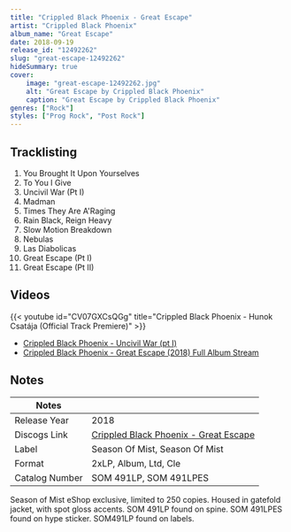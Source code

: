 ```yaml
---
title: "Crippled Black Phoenix - Great Escape"
artist: "Crippled Black Phoenix"
album_name: "Great Escape"
date: 2018-09-19
release_id: "12492262"
slug: "great-escape-12492262"
hideSummary: true
cover:
    image: "great-escape-12492262.jpg"
    alt: "Great Escape by Crippled Black Phoenix"
    caption: "Great Escape by Crippled Black Phoenix"
genres: ["Rock"]
styles: ["Prog Rock", "Post Rock"]
---
```


## Tracklisting
1. You Brought It Upon Yourselves
2. To You I Give
3. Uncivil War (Pt I)
4. Madman
5. Times They Are A'Raging
6. Rain Black, Reign Heavy
7. Slow Motion Breakdown
8. Nebulas
9. Las Diabolicas
10. Great Escape (Pt I)
11. Great Escape (Pt II)

## Videos
{{< youtube id="CV07GXCsQGg" title="Crippled Black Phoenix - Hunok Csatája (Official Track Premiere)" >}}
- [Crippled Black Phoenix - Uncivil War (pt I)](https://www.youtube.com/watch?v=sF2xgZWPcHs)
- [Crippled Black Phoenix - Great Escape (2018) Full Album Stream](https://www.youtube.com/watch?v=C0KCueuqvt8)


## Notes

| Notes          |             |
| ---------------| ----------- |
| Release Year   | 2018 |
| Discogs Link   | [Crippled Black Phoenix - Great Escape](https://www.discogs.com/release/12492262-Crippled-Black-Phoenix-Great-Escape) |
| Label          | Season Of Mist, Season Of Mist |
| Format         | 2xLP, Album, Ltd, Cle |
| Catalog Number | SOM 491LP, SOM 491LPES |

Season of Mist eShop exclusive, limited to 250 copies. Housed in gatefold jacket, with spot gloss accents.  SOM 491LP found on spine. SOM 491LPES found on hype sticker. SOM491LP found on labels.

